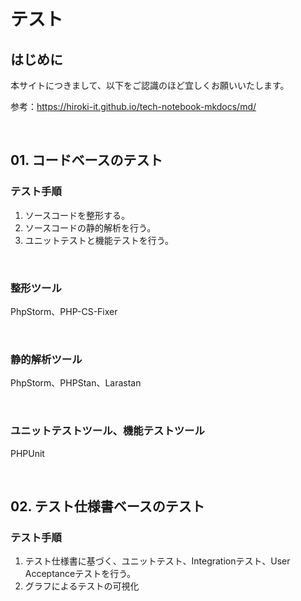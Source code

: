 # テスト

## はじめに

本サイトにつきまして、以下をご認識のほど宜しくお願いいたします。

参考：https://hiroki-it.github.io/tech-notebook-mkdocs/md/

<br>

## 01. コードベースのテスト

### テスト手順

1. ソースコードを整形する。
2. ソースコードの静的解析を行う。
3. ユニットテストと機能テストを行う。

<br>

### 整形ツール

PhpStorm、PHP-CS-Fixer

<br>

### 静的解析ツール

PhpStorm、PHPStan、Larastan

<br>

### ユニットテストツール、機能テストツール

PHPUnit

<br>

## 02. テスト仕様書ベースのテスト

### テスト手順

1. テスト仕様書に基づく、ユニットテスト、Integrationテスト、User Acceptanceテストを行う。
2. グラフによるテストの可視化



